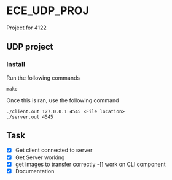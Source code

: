 # ECE_UDP_PROJ
Project for 4122

## UDP project 

### Install

Run the following commands

```
make
``` 

Once this is ran, use the following command

```
./client.out 127.0.0.1 4545 <File location>
./server.out 4545
```
## Task

-[x] Get client connected to server
-[x] Get Server working
-[x] get images to transfer correctly
-[] work on CLI component
-[x] Documentation